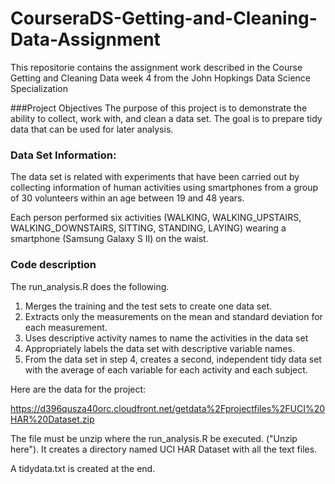 # CourseraDS-Getting-and-Cleaning-Data-Assignment
This repositorie contains the assignment work described in the Course Getting and Cleaning Data week 4 from the John Hopkings Data Science Specialization


###Project Objectives
The purpose of this project is to demonstrate the ability to collect, work with, and clean a data set. 
The goal is to prepare tidy data that can be used for later analysis.


### Data Set Information:
The data set is related with experiments that have been carried out by collecting information of human activities using smartphones from  a group of 30 volunteers within an age between 19 and 48 years.

Each person performed six activities (WALKING, WALKING_UPSTAIRS, WALKING_DOWNSTAIRS, SITTING, STANDING, LAYING) wearing a smartphone (Samsung Galaxy S II) on the waist.

### Code description
The run_analysis.R does the following.

1. Merges the training and the test sets to create one data set.
2. Extracts only the measurements on the mean and standard deviation for each measurement.
3. Uses descriptive activity names to name the activities in the data set
4. Appropriately labels the data set with descriptive variable names.
5. From the data set in step 4, creates a second, independent tidy data set with the average of each variable for each activity and each subject.

Here are the data for the project:

<https://d396qusza40orc.cloudfront.net/getdata%2Fprojectfiles%2FUCI%20HAR%20Dataset.zip>

The file must be unzip where the run_analysis.R be executed. ("Unzip here"). It creates a directory named UCI HAR Dataset with all the text files.

A tidydata.txt is created at the end.
